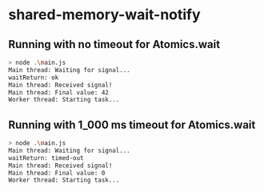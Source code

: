 # shared-memory-wait-notify

## Running with no timeout for Atomics.wait

```bash
> node .\main.js
Main thread: Waiting for signal...
waitReturn: ok
Main thread: Received signal!
Main thread: Final value: 42
Worker thread: Starting task...
```

## Running with 1_000 ms timeout for Atomics.wait

```bash
> node .\main.js
Main thread: Waiting for signal...
waitReturn: timed-out
Main thread: Received signal!
Main thread: Final value: 0
Worker thread: Starting task...
```